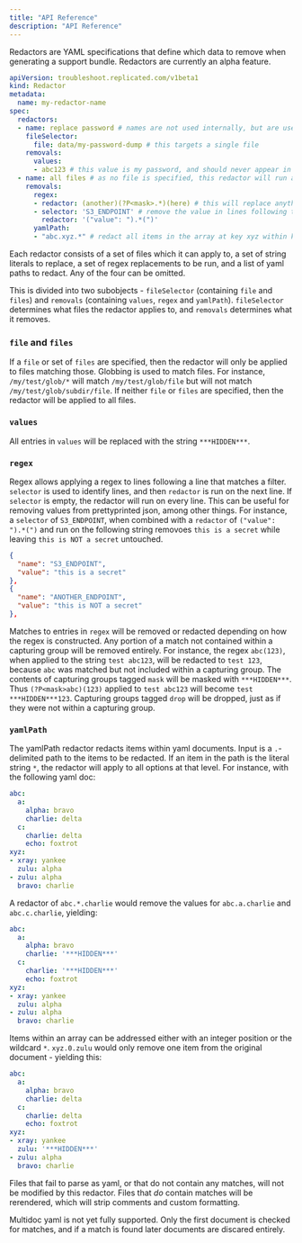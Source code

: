```yaml
---
title: "API Reference"
description: "API Reference"
---
```


Redactors are YAML specifications that define which data to remove when generating a support bundle.
Redactors are currently an alpha feature.

```yaml
apiVersion: troubleshoot.replicated.com/v1beta1
kind: Redactor
metadata:
  name: my-redactor-name
spec:
  redactors:
  - name: replace password # names are not used internally, but are useful for recordkeeping
    fileSelector:
      file: data/my-password-dump # this targets a single file
    removals:
      values:
      - abc123 # this value is my password, and should never appear in a support bundle
  - name: all files # as no file is specified, this redactor will run against all files
    removals:
      regex:
      - redactor: (another)(?P<mask>.*)(here) # this will replace anything between the strings `another` and `here` with `***HIDDEN***`
      - selector: 'S3_ENDPOINT' # remove the value in lines following those that contain the string S3_ENDPOINT
        redactor: '("value": ").*(")'
      yamlPath:
      - "abc.xyz.*" # redact all items in the array at key xyz within key abc in yaml documents
```

Each redactor consists of a set of files which it can apply to, a set of string literals to replace, a set of regex replacements to be run, and a list of yaml paths to redact.
Any of the four can be omitted.

This is divided into two subobjects - `fileSelector` (containing `file` and `files`) and `removals` (containing `values`, `regex` and `yamlPath`).
`fileSelector` determines what files the redactor applies to, and `removals` determines what it removes.

### `file` and `files`

If a `file` or set of `files` are specified, then the redactor will only be applied to files matching those.
Globbing is used to match files.
For instance, `/my/test/glob/*` will match `/my/test/glob/file` but will not match `/my/test/glob/subdir/file`.
If neither `file` or `files` are specified, then the redactor will be applied to all files.

### `values`

All entries in `values` will be replaced with the string `***HIDDEN***`.

### `regex`

Regex allows applying a regex to lines following a line that matches a filter.
`selector` is used to identify lines, and then `redactor` is run on the next line.
If `selector` is empty, the redactor will run on every line.
This can be useful for removing values from prettyprinted json, among other things.
For instance, a `selector` of `S3_ENDPOINT`, when combined with a `redactor` of `("value": ").*(")` and run on the following string removoes `this is a secret` while leaving `this is NOT a secret` untouched.

```json
{
  "name": "S3_ENDPOINT",
  "value": "this is a secret"
},
{
  "name": "ANOTHER_ENDPOINT",
  "value": "this is NOT a secret"
},
```

Matches to entries in `regex` will be removed or redacted depending on how the regex is constructed.
Any portion of a match not contained within a capturing group will be removed entirely.
For instance, the regex `abc(123)`, when applied to the string `test abc123`, will be redacted to `test 123`, because `abc` was matched but not included within a capturing group.
The contents of capturing groups tagged `mask` will be masked with `***HIDDEN***`.
Thus `(?P<mask>abc)(123)` applied to `test abc123` will become `test ***HIDDEN***123`.
Capturing groups tagged `drop` will be dropped, just as if they were not within a capturing group.

### `yamlPath`

The yamlPath redactor redacts items within yaml documents.
Input is a `.`-delimited path to the items to be redacted.
If an item in the path is the literal string `*`, the redactor will apply to all options at that level.
For instance, with the following yaml doc:

```yaml
abc:
  a:
    alpha: bravo
    charlie: delta
  c:
    charlie: delta
    echo: foxtrot
xyz:
- xray: yankee
  zulu: alpha
- zulu: alpha
  bravo: charlie
```

A redactor of `abc.*.charlie` would remove the values for `abc.a.charlie` and `abc.c.charlie`, yielding:

```yaml
abc:
  a:
    alpha: bravo
    charlie: '***HIDDEN***'
  c:
    charlie: '***HIDDEN***'
    echo: foxtrot
xyz:
- xray: yankee
  zulu: alpha
- zulu: alpha
  bravo: charlie
```

Items within an array can be addressed either with an integer position or the wildcard `*`.
`xyz.0.zulu` would only remove one item from the original document - yielding this:

```yaml
abc:
  a:
    alpha: bravo
    charlie: delta
  c:
    charlie: delta
    echo: foxtrot
xyz:
- xray: yankee
  zulu: '***HIDDEN***'
- zulu: alpha
  bravo: charlie
```

Files that fail to parse as yaml, or that do not contain any matches, will not be modified by this redactor.
Files that _do_ contain matches will be rerendered, which will strip comments and custom formatting.

Multidoc yaml is not yet fully supported.
Only the first document is checked for matches, and if a match is found later documents are discared entirely.